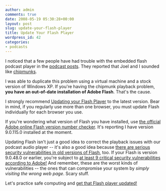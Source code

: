 ```yaml
---
author: admin
comments: true
date: 2008-05-19 05:30:28+00:00
layout: post
slug: update-your-flash-player
title: Update Your Flash Player
wordpress_id: 42
categories:
- podcasts
---
```



I noticed that a few people have had trouble with the embedded flash podcast player in the [podcast posts](http://blog.stackoverflow.com/index.php/category/podcasts/). They reported that Joel and I sounded like [chipmunks](http://en.wikipedia.org/wiki/Alvin_and_the_Chipmunks). 



I was able to duplicate this problem using a virtual machine and a stock version of Windows XP. If you're having the chipmunk playback problem, **you have an out-of-date installation of Adobe Flash**. That's the cause.



I strongly recommend [Updating your Flash Player](http://www.adobe.com/shockwave/download/download.cgi?P1_Prod_Version=ShockwaveFlash) to the latest version. Bear in mind, if you regularly use more than one browser, you must update Flash individually for each browser you use.



If you're wondering what version of Flash you have installed, use [the official Adobe online Flash version number checker](http://www.adobe.com/products/flash/about/). It's reporting I have version 9.0.115.0 installed at the moment.



Updating Flash isn't just a good idea to correct the playback issues with our podcast audio player -- it's also a good idea because [there are serious security vulnerabilities in old versions of Flash](http://www.cnet.com/8301-13554_1-9837179-33.html), too. If your Flash is version 9.0.48.0 or earlier, you're subject to [at least 9 critical security vulnerabilities according to Adobe!](http://www.adobe.com/support/security/bulletins/apsb07-20.html) And remember, these are the worst kinds of vulnerabilities -- the ones that can compromise your system by _simply visiting the wrong web page_. Scary stuff.



Let's practice safe computing and [get that Flash player updated!](http://www.adobe.com/shockwave/download/download.cgi?P1_Prod_Version=ShockwaveFlash)

